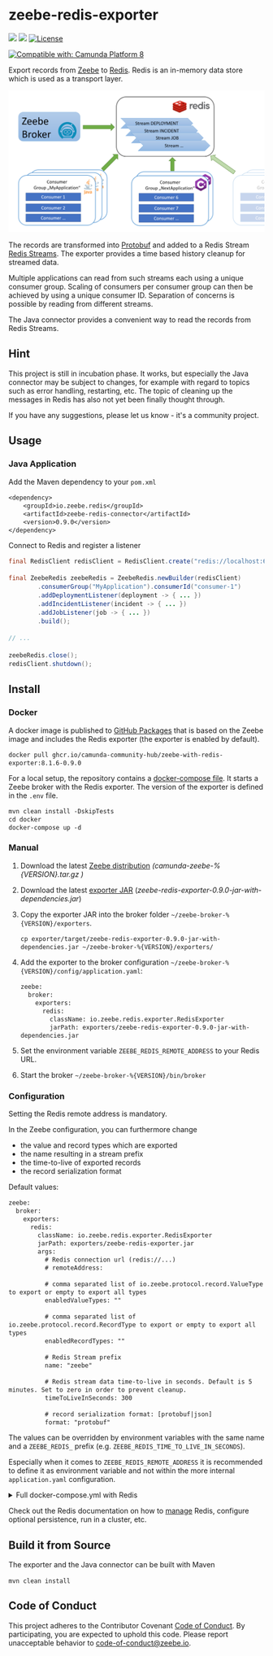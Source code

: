 # zeebe-redis-exporter

[![](https://img.shields.io/badge/Community%20Extension-An%20open%20source%20community%20maintained%20project-FF4700)](https://github.com/camunda-community-hub/community)
[![](https://img.shields.io/badge/Lifecycle-Incubating-blue)](https://github.com/Camunda-Community-Hub/community/blob/main/extension-lifecycle.md#incubating-)
[![License](https://img.shields.io/badge/License-Apache%202.0-blue.svg)](https://opensource.org/licenses/Apache-2.0)

[![Compatible with: Camunda Platform 8](https://img.shields.io/badge/Compatible%20with-Camunda%20Platform%208-0072Ce)](https://github.com/camunda-community-hub/community/blob/main/extension-lifecycle.md#compatiblilty)

Export records from [Zeebe](https://github.com/camunda-cloud/zeebe) to [Redis](https://redis.io/). Redis is an in-memory data store which is used as a transport layer.

![How it works](how-it-works.png)

The records are transformed into [Protobuf](https://github.com/camunda-community-hub/zeebe-exporter-protobuf) and added to a Redis Stream [Redis Streams](https://redis.io/docs/data-types/streams-tutorial/). The exporter provides a time based history cleanup for streamed data.

Multiple applications can read from such streams each using a unique consumer group. Scaling of consumers per consumer group can then be achieved by using a unique consumer ID. Separation of concerns is possible by reading from different streams.

The Java connector provides a convenient way to read the records from Redis Streams.

## Hint

This project is still in incubation phase. It works, but especially the Java connector may be subject to changes, for example with regard to topics such as error handling, restarting, etc. The topic of cleaning up the messages in Redis has also not yet been finally thought through.

If you have any suggestions, please let us know - it's a community project.

## Usage

### Java Application

Add the Maven dependency to your `pom.xml`

```
<dependency>
	<groupId>io.zeebe.redis</groupId>
	<artifactId>zeebe-redis-connector</artifactId>
	<version>0.9.0</version>
</dependency>
```

Connect to Redis and register a listener

```java
final RedisClient redisClient = RedisClient.create("redis://localhost:6379");
        
final ZeebeRedis zeebeRedis = ZeebeRedis.newBuilder(redisClient)
        .consumerGroup("MyApplication").consumerId("consumer-1")
        .addDeploymentListener(deployment -> { ... })
        .addIncidentListener(incident -> { ... })
        .addJobListener(job -> { ... })
        .build();

// ...

zeebeRedis.close();
redisClient.shutdown();
```
## Install

### Docker

A docker image is published to [GitHub Packages](https://github.com/orgs/camunda-community-hub/packages/container/package/zeebe-with-redis-exporter) that is based on the Zeebe image and includes the Redis exporter (the exporter is enabled by default).

```
docker pull ghcr.io/camunda-community-hub/zeebe-with-redis-exporter:8.1.6-0.9.0
```

For a local setup, the repository contains a [docker-compose file](docker/docker-compose.yml). It starts a Zeebe broker with the Redis exporter. The version of the exporter is defined in the `.env` file.

```
mvn clean install -DskipTests
cd docker
docker-compose up -d
```

### Manual

1. Download the latest [Zeebe distribution](https://github.com/camunda-cloud/zeebe/releases) _(camunda-zeebe-%{VERSION}.tar.gz
   )_

1. Download the latest [exporter JAR](https://github.com/camunda-community-hub/zeebe-redis-exporter/releases) (_zeebe-redis-exporter-0.9.0-jar-with-dependencies.jar_)

1. Copy the exporter JAR  into the broker folder `~/zeebe-broker-%{VERSION}/exporters`.

    ```
    cp exporter/target/zeebe-redis-exporter-0.9.0-jar-with-dependencies.jar ~/zeebe-broker-%{VERSION}/exporters/
    ```

1. Add the exporter to the broker configuration `~/zeebe-broker-%{VERSION}/config/application.yaml`:

    ```
    zeebe:
      broker:  
        exporters:
          redis:
            className: io.zeebe.redis.exporter.RedisExporter
            jarPath: exporters/zeebe-redis-exporter-0.9.0-jar-with-dependencies.jar
    ```

1. Set the environment variable `ZEEBE_REDIS_REMOTE_ADDRESS` to your Redis URL.

1. Start the broker
   `~/zeebe-broker-%{VERSION}/bin/broker`

### Configuration

Setting the Redis remote address is mandatory.

In the Zeebe configuration, you can furthermore change

* the value and record types which are exported
* the name resulting in a stream prefix
* the time-to-live of exported records
* the record serialization format

Default values:

```
zeebe:
  broker:
    exporters:
      redis:
        className: io.zeebe.redis.exporter.RedisExporter
        jarPath: exporters/zeebe-redis-exporter.jar
        args:
          # Redis connection url (redis://...)
    	  # remoteAddress: 
   
          # comma separated list of io.zeebe.protocol.record.ValueType to export or empty to export all types 
          enabledValueTypes: ""
    
          # comma separated list of io.zeebe.protocol.record.RecordType to export or empty to export all types
          enabledRecordTypes: ""
        
          # Redis Stream prefix
          name: "zeebe"

          # Redis stream data time-to-live in seconds. Default is 5 minutes. Set to zero in order to prevent cleanup.  
          timeToLiveInSeconds: 300

          # record serialization format: [protobuf|json]
          format: "protobuf"
```

The values can be overridden by environment variables with the same name and a `ZEEBE_REDIS_` prefix (e.g. `ZEEBE_REDIS_TIME_TO_LIVE_IN_SECONDS`). 

Especially when it comes to `ZEEBE_REDIS_REMOTE_ADDRESS` it is recommended to define it as environment variable
and not within the more internal `application.yaml` configuration.


<details>
  <summary>Full docker-compose.yml with Redis</summary>
  <p>

```
version: "2"

networks:
  zeebe_network:
    driver: bridge

services:
  zeebe:
    container_name: zeebe_broker
    image: camunda/zeebe:8.1.6
    environment:
      - ZEEBE_LOG_LEVEL=debug
      - ZEEBE_REDIS_REMOTE_ADDRESS=redis://redis:6379
    ports:
      - "26500:26500"
      - "9600:9600"
    volumes:
      - ../exporter/target/zeebe-redis-exporter-0.9.0-jar-with-dependencies.jar:/usr/local/zeebe/exporters/zeebe-redis-exporter.jar
      - ./application.yaml:/usr/local/zeebe/config/application.yaml
    networks:
      - zeebe_network
    depends_on:
      - redis

  redis:
    container_name: redis_cache
    image: redis:7-alpine
    ports:
      - "6379:6379"
    networks:
      - zeebe_network

```      

</p>
</details>

Check out the Redis documentation on how to [manage](https://redis.io/docs/management/) Redis, configure optional persistence, run in a cluster, etc.

## Build it from Source

The exporter and the Java connector can be built with Maven

`mvn clean install`

## Code of Conduct

This project adheres to the Contributor Covenant [Code of
Conduct](/CODE_OF_CONDUCT.md). By participating, you are expected to uphold
this code. Please report unacceptable behavior to
code-of-conduct@zeebe.io.
